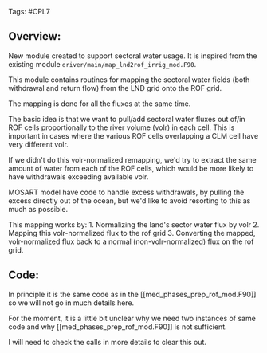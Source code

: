 Tags: #CPL7

## Overview:
New module created to support sectoral water usage. It is inspired from the existing module `driver/main/map_lnd2rof_irrig_mod.F90`.

This module contains routines for mapping the sectoral water fields (both withdrawal and return flow) from the LND grid onto the ROF grid.

The mapping is done for all the fluxes at the same time.

The basic idea is that we want to pull/add sectoral water fluxes out of/in ROF cells proportionally to the river volume (volr) in each cell. This is important in cases where the various ROF cells overlapping a CLM cell have very different volr.

If we didn't do this volr-normalized remapping, we'd try to extract the same amount of water from each of the ROF cells, which would be more likely to have withdrawals exceeding available volr.

 MOSART model have code to handle excess withdrawals, by pulling the excess directly out of the ocean, but we'd like to avoid resorting to this as much as possible.
 
 This mapping works by:
	 1. Normalizing the land's sector water flux by volr
	 2. Mapping this volr-normalized flux to the rof grid
	 3. Converting the mapped, volr-normalized flux back to a normal (non-volr-normalized) flux on the rof grid.
	 
## Code:
In principle it is the same code as in the [[med_phases_prep_rof_mod.F90]] so we will not go in much  details here.

For the moment, it is a little bit unclear why we need two instances of same code and why [[med_phases_prep_rof_mod.F90]] is not sufficient.

I will need to check the calls in more details to clear this out.
